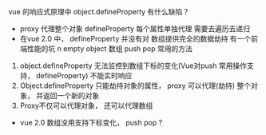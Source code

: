 vue 的响应式原理中 object.defineProperty 有什么缺陷？


- proxy 代理整个对象  defineProperty 每个属性单独代理 需要去遍历去递归
- 在vue 2.0 中， defineProperty 并没有对 数组提供完全的数据劫持
    有一个前端性能的坑 n empty object 数组
    push pop 常用的方法  

1. object.defineProperty 无法监控到数组下标的变化(Vue对push 常用操作支持， defineProperty)  不能实时响应
2. Object.defineProperty 只能劫持对象的属性， proxy 可以代理(劫持) 整个对象， 并返回一个新的对象
3. Proxy不仅可以代理对象， 还可以代理数组

- vue 2.0 数组没用支持下标变化，  push pop ?
